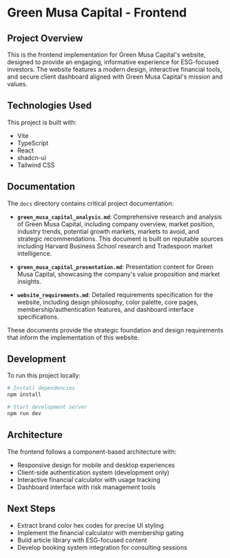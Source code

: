 # Green Musa Capital - Frontend

## Project Overview

This is the frontend implementation for Green Musa Capital's website, designed to provide an engaging, informative experience for ESG-focused investors. The website features a modern design, interactive financial tools, and secure client dashboard aligned with Green Musa Capital's mission and values.

## Technologies Used

This project is built with:

- Vite
- TypeScript
- React
- shadcn-ui
- Tailwind CSS

## Documentation

The `docs` directory contains critical project documentation:

- **`green_musa_capital_analysis.md`**: Comprehensive research and analysis of Green Musa Capital, including company overview, market position, industry trends, potential growth markets, markets to avoid, and strategic recommendations. This document is built on reputable sources including Harvard Business School research and Tradespoon market intelligence.

- **`green_musa_capital_presentation.md`**: Presentation content for Green Musa Capital, showcasing the company's value proposition and market insights.

- **`website_requirements.md`**: Detailed requirements specification for the website, including design philosophy, color palette, core pages, membership/authentication features, and dashboard interface specifications.

These documents provide the strategic foundation and design requirements that inform the implementation of this website.

## Development

To run this project locally:

```sh
# Install dependencies
npm install

# Start development server
npm run dev
```

## Architecture

The frontend follows a component-based architecture with:

- Responsive design for mobile and desktop experiences
- Client-side authentication system (development only)
- Interactive financial calculator with usage tracking
- Dashboard interface with risk management tools

## Next Steps

- Extract brand color hex codes for precise UI styling
- Implement the financial calculator with membership gating
- Build article library with ESG-focused content
- Develop booking system integration for consulting sessions